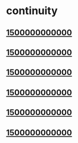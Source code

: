 # continuity
## [1500000000000](https://callowaysutton.github.io/1500000000000)
## [1500000000000](https://callowaysutton.github.io/1500000000000)
## [1500000000000](https://callowaysutton.github.io/1500000000000)
## [1500000000000](https://callowaysutton.github.io/1500000000000)
## [1500000000000](https://callowaysutton.github.io/1500000000000)
## [1500000000000](https://callowaysutton.github.io/1500000000000)
